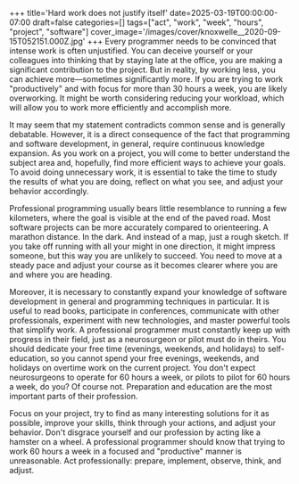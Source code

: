 +++
title='Hard work does not justify itself'
date=2025-03-19T00:00:00-07:00
draft=false
categories=[]
tags=["act", "work", "week", "hours", "project", "software"]
cover_image='/images/cover/knoxwelle__2020-09-15T052151.000Z.jpg'
+++
Every programmer needs to be convinced that intense work is often unjustified. You can deceive yourself or your colleagues into thinking that by staying late at the office, you are making a significant contribution to the project. But in reality, by working less, you can achieve more—sometimes significantly more. If you are trying to work "productively" and with focus for more than 30 hours a week, you are likely overworking. It might be worth considering reducing your workload, which will allow you to work more efficiently and accomplish more.

It may seem that my statement contradicts common sense and is generally debatable. However, it is a direct consequence of the fact that programming and software development, in general, require continuous knowledge expansion. As you work on a project, you will come to better understand the subject area and, hopefully, find more efficient ways to achieve your goals. To avoid doing unnecessary work, it is essential to take the time to study the results of what you are doing, reflect on what you see, and adjust your behavior accordingly.

Professional programming usually bears little resemblance to running a few kilometers, where the goal is visible at the end of the paved road. Most software projects can be more accurately compared to orienteering. A marathon distance. In the dark. And instead of a map, just a rough sketch. If you take off running with all your might in one direction, it might impress someone, but this way you are unlikely to succeed. You need to move at a steady pace and adjust your course as it becomes clearer where you are and where you are heading.

Moreover, it is necessary to constantly expand your knowledge of software development in general and programming techniques in particular. It is useful to read books, participate in conferences, communicate with other professionals, experiment with new technologies, and master powerful tools that simplify work. A professional programmer must constantly keep up with progress in their field, just as a neurosurgeon or pilot must do in theirs. You should dedicate your free time (evenings, weekends, and holidays) to self-education, so you cannot spend your free evenings, weekends, and holidays on overtime work on the current project. You don't expect neurosurgeons to operate for 60 hours a week, or pilots to pilot for 60 hours a week, do you? Of course not. Preparation and education are the most important parts of their profession.

Focus on your project, try to find as many interesting solutions for it as possible, improve your skills, think through your actions, and adjust your behavior. Don't disgrace yourself and our profession by acting like a hamster on a wheel. A professional programmer should know that trying to work 60 hours a week in a focused and "productive" manner is unreasonable. Act professionally: prepare, implement, observe, think, and adjust.
